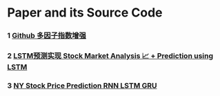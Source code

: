 # Paper and its Source Code

### 1 [Github 多因子指数增强](https://github.com/zhezhangue/Quantitative-analysis)

### 2  [LSTM预测实现 Stock Market Analysis 📈 + Prediction using LSTM ](https://www.kaggle.com/faressayah/stock-market-analysis-prediction-using-lstm)

### 3 [**NY Stock Price Prediction RNN LSTM GRU**](https://www.kaggle.com/raoulma/ny-stock-price-prediction-rnn-lstm-gru)